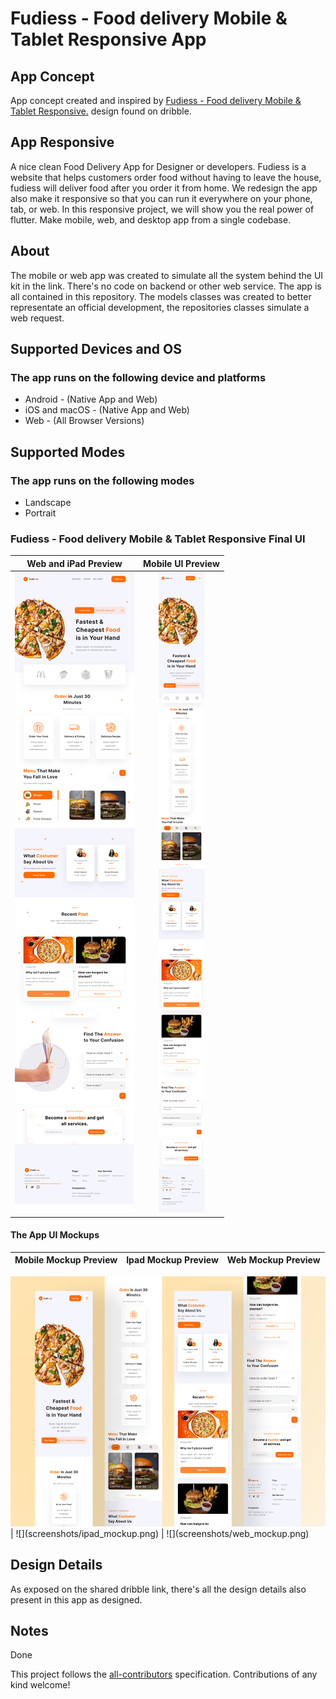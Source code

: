 # Fudiess - Food delivery Mobile & Tablet Responsive App

## App Concept
App concept created and inspired by [Fudiess - Food delivery Mobile & Tablet Responsive.](https://dribbble.com/shots/16539854-Fudiess-Food-delivery-Mobile-Tablet-Responsive) design found on dribble.

## App Responsive
A nice clean Food Delivery App for Designer or developers.
Fudiess is a website that helps customers order food without having to leave the house, fudiess will deliver food after you order it from home.
We redesign the app also make it responsive so that you can run it everywhere on your phone, tab, or web. In this responsive project, we will show you the real power of flutter. Make mobile, web, and desktop app from a single codebase.

## About
The mobile or web app was created to simulate all the system behind the UI kit in the link. There's no code on backend or other web service. The app is all contained in this repository. The models classes was created to better representate an official development, the repositories classes simulate a web request.

## Supported Devices and OS
### The app runs on the following device and platforms
* Android - (Native App and Web)
* iOS and macOS - (Native App and Web)
* Web - (All Browser Versions)

## Supported Modes
### The app runs on the following modes
* Landscape
* Portrait

### Fudiess - Food delivery Mobile & Tablet Responsive Final UI

Web and iPad Preview           |      Mobile UI Preview
:-------------------------:|:-------------------------:
![](screenshots/ipad_version.png)  |  ![](screenshots/mobile_version.png)

#### The App UI Mockups

Mobile Mockup Preview           |      Ipad Mockup Preview           |      Web Mockup Preview
:-------------------------:|:-------------------------:|:-------------------------:
<img src="https://github.com/jeremy02/Fudiess/blob/master/screenshots/mobile_mockup.png" data-canonical-src="https://github.com/jeremy02/Fudiess/blob/master/screenshots/mobile_mockup.png" height="400" />
|  ![](screenshots/ipad_mockup.png)  |  ![](screenshots/web_mockup.png)

## Design Details
As exposed on the shared dribble link, there's all the design details also present in this app as designed.

## Notes
Done

<!-- ALL-CONTRIBUTORS-LIST:END -->

This project follows the [all-contributors](https://github.com/all-contributors/all-contributors) specification. Contributions of any kind welcome!